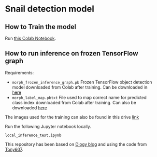 # Snail detection model

## How to Train the model

Run [this Colab Notebook](https://colab.research.google.com/github/Raikao/shell_recognition/blob/master/snail_detection_colab.ipynb).



## How to run inference on frozen TensorFlow graph

Requirements:
- `morph_frozen_inference_graph.pb` Frozen TensorFlow object detection model downloaded from Colab after training. Can be downloaded in [here](https://drive.google.com/file/d/1C61lK-Gnnxl9yKRW2CdvsnJivrKQ04EE/view?usp=sharing)
- `morph_label_map.pbtxt` File used to map correct name for predicted class index downloaded from Colab after training. Can also be downloaded [here](https://drive.google.com/file/d/1C61lK-Gnnxl9yKRW2CdvsnJivrKQ04EE/view?usp=sharing)

The images used for the training can also be found in this drive [link](https://drive.google.com/file/d/1YpZtL8gKYEXVr6Ik4Z-ZHglWXmrLGoQq/view?usp=sharing)

Run the following Jupyter notebook locally.
```
local_inference_test.ipynb
```

This repository has been based on [Dlogy blog](https://www.dlology.com/blog/how-to-train-an-object-detection-model-easy-for-free/) and using the code from [Tony607](https://github.com/Tony607/object_detection_demo).

